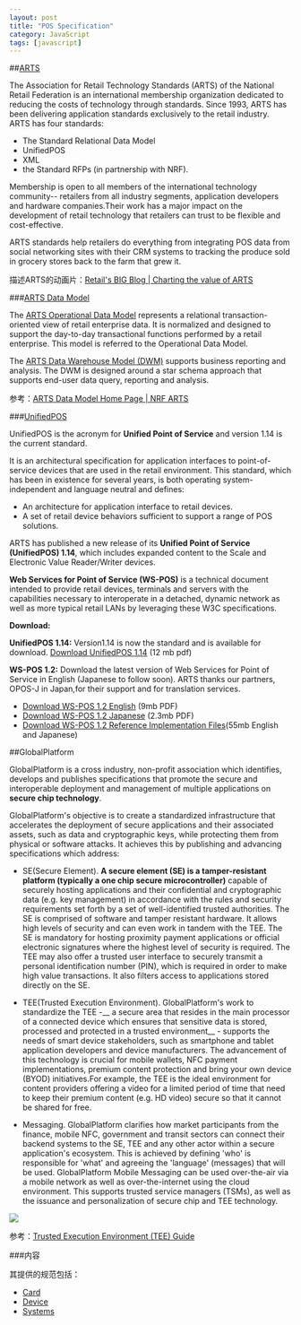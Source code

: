 ```yaml
---
layout: post
title: "POS Specification"
category: JavaScript
tags: [javascript]
--- 
```

##[ARTS](http://www.nrf-arts.org/ "Learn more about ARTS.")

The Association for Retail Technology Standards (ARTS) of the National Retail Federation is an international membership organization dedicated to reducing the costs of technology through standards. Since 1993, ARTS has been delivering application standards exclusively to the retail industry. ARTS has four standards: 

<!--more-->

- The Standard Relational Data Model
- UnifiedPOS
- XML
- the Standard RFPs (in partnership with NRF). 
 
Membership is open to all members of the international technology community-- retailers from all industry segments, application developers and hardware companies.Their work has a major impact on the development of retail technology that retailers can trust to be flexible and cost-effective.

ARTS standards help retailers do everything from integrating POS data from social networking sites with their CRM systems to tracking the produce sold in grocery stores back to the farm that grew it.

描述ARTS的动画片：[Retail's BIG Blog | Charting the value of ARTS](http://blog.nrf.com/2013/10/25/charting-the-value-of-arts/)

###[ARTS Data Model](http://www.nrf-arts.org/content/arts-data-model-home-page)

The [ARTS Operational Data Model](http://www.nrf-arts.org/content/arts-operational-data-model-overview) represents a relational transaction-oriented view of retail enterprise data. It is normalized and designed to support the day-to-day transactional functions performed by a retail enterprise. This model is referred to the Operational Data Model.

The [ARTS Data Warehouse Model (DWM)](http://www.nrf-arts.org/content/arts-data-warehouse-model-overview) supports business reporting and analysis. The DWM is designed around a star schema approach that supports end-user data query, reporting and analysis.

参考：[ARTS Data Model Home Page | NRF ARTS](http://www.nrf-arts.org/content/arts-data-model-home-page)

###[UnifiedPOS](http://www.nrf-arts.org/content/unifiedpos)

UnifiedPOS is the acronym for __Unified Point of Service__ and version 1.14 is the current standard. 

It is an architectural specification for application interfaces to point-of-service devices that are used in the retail environment. This standard, which has been in existence for several years, is both operating system-independent and language neutral and defines: 

* An architecture for application interface to retail devices.
* A set of retail device behaviors sufficient to support a range of POS solutions.

ARTS has published a new release of its **Unified Point of Service (UnifiedPOS) 1.14**, which includes expanded content to the Scale and Electronic Value Reader/Writer devices. 

**Web Services for Point of Service (WS-POS)** is a technical document intended to provide retail devices, terminals and servers with the capabilities necessary to interoperate in a detached, dynamic network as well as more typical retail LANs by leveraging these W3C specifications. 

__Download:__

**UnifiedPOS 1.14:** Version1.14 is now the standard and is available for download. [Download UnifiedPOS 1.14](http://www.nrf-arts.org/sites/default/files/UnifiedPOS%20Version%201_14_Released_07_15_2013_0.zip) (12 mb pdf)

**WS-POS 1.2:** Download the latest version of Web Services for Point of Service in English (Japanese to follow soon). ARTS thanks our partners, OPOS-J in Japan,for their support and for translation services. 

- [Download WS-POS 1.2 English](http://www.nrf-arts.org/sites/default/files/WS-POS1.2_Files_Released_07152013.zip) (9mb PDF)  
- [Download WS-POS 1.2 Japanese](http://www.nrf-arts.org/sites/default/files/WSPOS1_2_Technical_Specification_2013_July_15_JP_20130730.pdf) (2.3mb PDF)
- [Download WS-POS 1.2 Reference Implementation Files](http://www.nrf-arts.org/sites/default/files/WSPOS_Refer_Impl_v3_20130909.zip)(55mb English and Japanese)

##GlobalPlatform

GlobalPlatform is a cross industry, non-profit association which identifies, develops and publishes specifications that promote the secure and interoperable deployment and management of multiple applications on __secure chip technology__.

GlobalPlatform's objective is to create a standardized infrastructure that accelerates the deployment of secure applications and their associated assets, such as data and cryptographic keys, while protecting them from physical or software attacks. It achieves this by publishing and advancing specifications which address:

- SE(Secure Element). __A secure element (SE) is a tamper-resistant platform (typically a one chip secure microcontroller)__ capable of securely hosting applications and their confidential and cryptographic data (e.g. key management) in accordance with the rules and security requirements set forth by a set of well-identified trusted authorities. The SE is comprised of software and tamper resistant hardware. It allows high levels of security and can even work in tandem with the TEE. The SE is mandatory for hosting proximity payment applications or official electronic signatures where the highest level of security is required. The TEE may also offer a trusted user interface to securely transmit a personal identification number (PIN), which is required in order to make high value transactions. It also filters access to applications stored directly on the SE.

- TEE(Trusted Execution Environment). GlobalPlatform's work to standardize the TEE -__ a secure area that resides in the main processor of a connected device which ensures that sensitive data is stored, processed and protected in a trusted environment__ - supports the needs of smart device stakeholders, such as smartphone and tablet application developers and device manufacturers. The advancement of this technology is crucial for mobile wallets, NFC payment implementations, premium content protection and bring your own device (BYOD) initiatives.For example, the TEE is the ideal environment for content providers offering a video for a limited period of time that need to keep their premium content (e.g. HD video) secure so that it cannot be shared for free. 

- Messaging. GlobalPlatform clarifies how market participants from the finance, mobile NFC, government and transit sectors can connect their backend systems to the SE, TEE and any other actor within a secure application's ecosystem. This is achieved by defining 'who' is responsible for 'what' and agreeing the 'language' (messages) that will be used. GlobalPlatform Mobile Messaging can be used over-the-air via a mobile network as well as over-the-internet using the cloud environment. This supports trusted service managers (TSMs), as well as the issuance and personalization of secure chip and TEE technology.

![](http://www.globalplatform.org/images/tee-spot-img.png)

参考：[Trusted Execution Environment (TEE) Guide](http://www.globalplatform.org/mediaguidetee.asp)

###内容

其提供的规范包括：

- [Card](http://www.globalplatform.org/specificationscard.asp)  
- [Device](http://www.globalplatform.org/specificationsdevice.asp)  
- [Systems](http://www.globalplatform.org/specificationssystems.asp)









